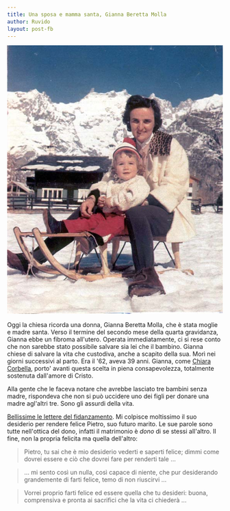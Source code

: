 ```yaml
--- 
title: Una sposa e mamma santa, Gianna Beretta Molla
author: Ruvido
layout: post-fb
---
```


![](/img/posts/gianna.jpg)

Oggi la chiesa ricorda una donna, Gianna Beretta Molla, che è stata moglie e madre santa. Verso il termine del secondo mese della quarta gravidanza, Gianna ebbe un fibroma all'utero. Operata immediatamente, ci si rese conto che non sarebbe stato possibile salvare sia lei che il bambino. Gianna chiese di salvare la vita che custodiva, anche a scapito della sua. Morì nei giorni successivi al parto. Era il '62, aveva 39 anni. Gianna, come [Chiara Corbella](http://www.chiaracorbellapetrillo.it), porto' avanti questa scelta in piena consapevolezza, totalmente sostenuta dall'amore di Cristo.

<!-- INIZIO -->
Alla gente che le faceva notare che avrebbe lasciato tre bambini senza madre, rispondeva che non si può uccidere uno dei figli per donare una madre agl'altri tre. Sono gli assurdi della vita.
<!-- FINE -->

[Bellissime le lettere del fidanzamento](http://www.giannaberettamolla.org/principal.htm). Mi colpisce moltissimo il suo desiderio per rendere felice Pietro, suo futuro marito. Le sue parole sono tutte nell'ottica del dono, infatti il matrimonio è *dono* di se stessi all'altro. Il fine, non la propria felicita ma quella dell'altro:

> Pietro, tu sai che è mio desiderio vederti e saperti felice; dimmi come dovrei essere e ciò che dovrei fare per renderti tale ...

> ... mi sento così un nulla, così capace di niente, che pur desiderando grandemente di farti felice, temo di non riuscirvi ...

> Vorrei proprio farti felice ed essere quella che tu desideri: buona, comprensiva e pronta ai sacrifici che la vita ci chiederà ...
